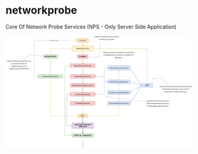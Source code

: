 # networkprobe
Core Of Network Probe Services (NPS - Only Server Side Application)

![Diagram](https://github.com/daviddev16/networkprobe/blob/master/resrc/diagram_001.png)


